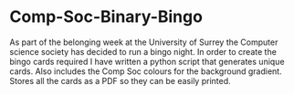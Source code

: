 # Comp-Soc-Binary-Bingo
As part of the belonging week at the University of Surrey the Computer science society has decided to run a bingo night. In order to create the bingo cards required I have written a python script that generates unique cards. Also includes the Comp Soc colours for the background gradient. Stores all the cards as a PDF so they can be easily printed.
